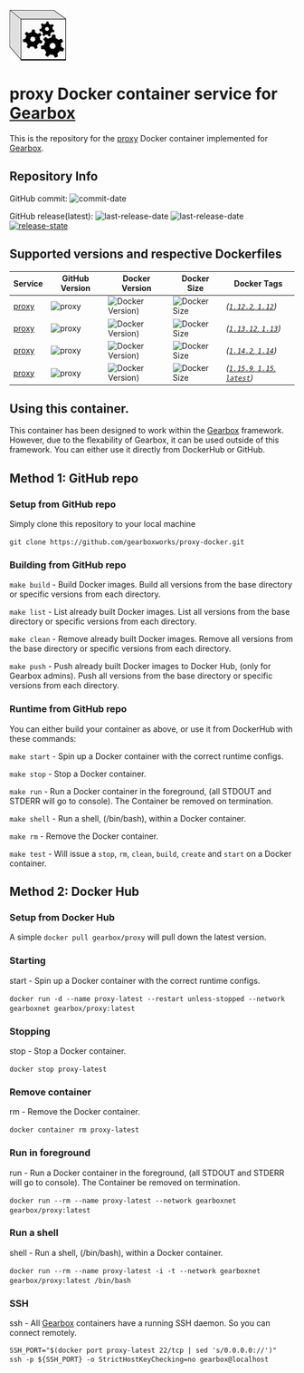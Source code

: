 ![Gearbox](https://raw.githubusercontent.com/gearboxworks/gearboxworks.github.io/master/assets/images/gearbox-logo.png)


# proxy Docker container service for [Gearbox](https://github.com/gearboxworks/)
This is the repository for the [proxy](unknown) Docker container implemented for [Gearbox](https://github.com/gearboxworks/).


## Repository Info
GitHub commit: ![commit-date](https://img.shields.io/github/last-commit/gearboxworks/docker-proxy?style=flat-square)

GitHub release(latest): ![last-release-date](https://img.shields.io/github/release-date/gearboxworks/docker-proxy) ![last-release-date](https://img.shields.io/github/v/tag/gearboxworks/docker-proxy?sort=semver) [![release-state](https://github.com/gearboxworks/docker-proxy/workflows/release/badge.svg?event=release)](https://github.com/gearboxworks/docker-proxy/actions?query=workflow%3Arelease)


## Supported versions and respective Dockerfiles
| Service | GitHub Version | Docker Version | Docker Size | Docker Tags |
| ------- | -------------- | -------------- | ----------- | ----------- |
| [proxy](unknown) | ![proxy](https://img.shields.io/badge/proxy-1.12.2-green.svg) | ![Docker Version)](https://img.shields.io/docker/v/gearboxworks/proxy/1.12.2) | ![Docker Size](https://img.shields.io/docker/image-size/gearboxworks/proxy/1.12.2) | _([`1.12.2`, `1.12`](https://github.com/gearboxworks/docker-proxy/blob/master/1.12/DockerfileRuntime))_ |
| [proxy](unknown) | ![proxy](https://img.shields.io/badge/proxy-1.13.12-green.svg) | ![Docker Version)](https://img.shields.io/docker/v/gearboxworks/proxy/1.13.12) | ![Docker Size](https://img.shields.io/docker/image-size/gearboxworks/proxy/1.13.12) | _([`1.13.12`, `1.13`](https://github.com/gearboxworks/docker-proxy/blob/master/1.13/DockerfileRuntime))_ |
| [proxy](unknown) | ![proxy](https://img.shields.io/badge/proxy-1.14.2-green.svg) | ![Docker Version)](https://img.shields.io/docker/v/gearboxworks/proxy/1.14.2) | ![Docker Size](https://img.shields.io/docker/image-size/gearboxworks/proxy/1.14.2) | _([`1.14.2`, `1.14`](https://github.com/gearboxworks/docker-proxy/blob/master/1.14/DockerfileRuntime))_ |
| [proxy](unknown) | ![proxy](https://img.shields.io/badge/proxy-1.15.9-green.svg) | ![Docker Version)](https://img.shields.io/docker/v/gearboxworks/proxy/1.15.9) | ![Docker Size](https://img.shields.io/docker/image-size/gearboxworks/proxy/1.15.9) | _([`1.15.9`, `1.15`, `latest`](https://github.com/gearboxworks/docker-proxy/blob/master/1.15/DockerfileRuntime))_ |


## Using this container.
This container has been designed to work within the [Gearbox](https://github.com/gearboxworks/)
framework.
However, due to the flexability of Gearbox, it can be used outside of this framework.
You can either use it directly from DockerHub or GitHub.


## Method 1: GitHub repo

### Setup from GitHub repo
Simply clone this repository to your local machine

`git clone https://github.com/gearboxworks/proxy-docker.git`

### Building from GitHub repo
`make build` - Build Docker images. Build all versions from the base directory or specific versions from each directory.

`make list` - List already built Docker images. List all versions from the base directory or specific versions from each directory.

`make clean` - Remove already built Docker images. Remove all versions from the base directory or specific versions from each directory.

`make push` - Push already built Docker images to Docker Hub, (only for Gearbox admins). Push all versions from the base directory or specific versions from each directory.

### Runtime from GitHub repo
You can either build your container as above, or use it from DockerHub with these commands:

`make start` - Spin up a Docker container with the correct runtime configs.

`make stop` - Stop a Docker container.

`make run` - Run a Docker container in the foreground, (all STDOUT and STDERR will go to console). The Container be removed on termination.

`make shell` - Run a shell, (/bin/bash), within a Docker container.

`make rm` - Remove the Docker container.

`make test` - Will issue a `stop`, `rm`, `clean`, `build`, `create` and `start` on a Docker container.


## Method 2: Docker Hub

### Setup from Docker Hub
A simple `docker pull gearbox/proxy` will pull down the latest version.

### Starting
start - Spin up a Docker container with the correct runtime configs.

`docker run -d --name proxy-latest --restart unless-stopped --network gearboxnet gearbox/proxy:latest`

### Stopping
stop - Stop a Docker container.

`docker stop proxy-latest`

### Remove container
rm - Remove the Docker container.

`docker container rm proxy-latest`

### Run in foreground
run - Run a Docker container in the foreground, (all STDOUT and STDERR will go to console). The Container be removed on termination.

`docker run --rm --name proxy-latest --network gearboxnet gearbox/proxy:latest`

### Run a shell
shell - Run a shell, (/bin/bash), within a Docker container.

`docker run --rm --name proxy-latest -i -t --network gearboxnet gearbox/proxy:latest /bin/bash`

### SSH
ssh - All [Gearbox](https://github.com/gearboxworks/) containers have a running SSH daemon. So you can connect remotely.

```
SSH_PORT="$(docker port proxy-latest 22/tcp | sed 's/0.0.0.0://')"
ssh -p ${SSH_PORT} -o StrictHostKeyChecking=no gearbox@localhost
```


